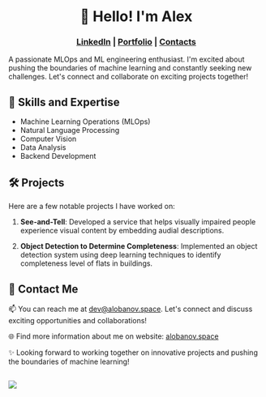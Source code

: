 <div align="center"><h1>👋 Hello! I'm Alex</h1></div>

<div align="center">
<h3><a href="https://www.linkedin.com/in/aleksandr-lobanov-366893273/">LinkedIn</a> | <a href="https://storage.yandexcloud.net/alobanov-personal/Aleksandr%20Lobanov%20CV%20English.pdf">Portfolio</a> | <a href="https://alobanov.space">Contacts</a></h3></div>

A passionate MLOps and ML engineering enthusiast. I'm excited about pushing the boundaries of machine learning and constantly seeking new challenges. Let's connect and collaborate on exciting projects together!

## 🧠 Skills and Expertise

- Machine Learning Operations (MLOps)
- Natural Language Processing
- Computer Vision
- Data Analysis
- Backend Development

## 🛠️ Projects

Here are a few notable projects I have worked on:

1. **See-and-Tell**: Developed a service that helps visually impaired people experience visual content by embedding audial descriptions.

2. **Object Detection to Determine Completeness**: Implemented an object detection system using deep learning techniques to identify completeness level of flats in buildings. 


## 📘 Contact Me

📫 You can reach me at [dev@alobanov.space](dev@alobanov.space). Let's connect and discuss exciting opportunities and collaborations!

🌐 Find more information about me on website: [alobanov.space](https://alobanov.space)

✨ Looking forward to working together on innovative projects and pushing the boundaries of machine learning!

##
<a href="https://visitorbadge.io/status?path=https%3A%2F%2Fgithub.com%2Fteexone%2Fteexone%2F"><img src="https://api.visitorbadge.io/api/visitors?path=https%3A%2F%2Fgithub.com%2Fteexone%2Fteexone%2F&labelColor=%23ff8a65&countColor=%23555555"/></a>

